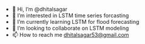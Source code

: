 - 👋 Hi, I’m @dhitalsagar
- 👀 I’m interested in LSTM time series forcasting
- 🌱 I’m currently learning LSTM for flood forecasting 
- 💞️ I’m looking to collaborate on LSTM modeling
- 📫 How to reach me dhitalsagar53@gmail.com

<!---
dhitalsagar/dhitalsagar is a ✨ special ✨ repository because its `README.md` (this file) appears on your GitHub profile.
You can click the Preview link to take a look at your changes.
--->
